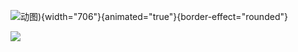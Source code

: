 [//]: # (title: React Native Console What&apos;s New)

<img src="screenshot_.gif" alt="" />

![动图](screenshot_.gif)){width="706"}{animated="true"}{border-effect="rounded"}

<img src="rnconsole-install-dark.png" />

